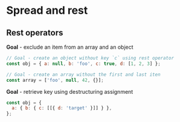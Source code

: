 # Spread and rest

## Rest operators

**Goal** - exclude an item from an array and an object

```js
// Goal - create an object without key `c` using rest operator
const obj = { a: null, b: 'foo', c: true, d: [1, 2, 3] };

// Goal - create an array without the first and last iten
const array = ['foo', null, 42, {}];
```

**Goal** - retrieve key using destructuring assignment

```js
const obj = {
  a: { b: { c: [[{ d: 'target' }]] } },
};
```

